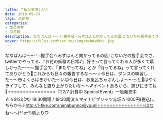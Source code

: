 ```yaml
---
title: ご飯が美味しい☺️
date: 2018-09-08
tags: 涼花萌
categories: 
- 成员博客
- 涼花萌
description: ななばんは〜〜！💧握手会へみずはんと向かってるの図💧こないだの握手会でさ、twitterでやってる、『お花の妖精の日常♪』好きって言ってくれる人が多くて嬉しかった〜〜☺️握手会で、「またやってね」とか「待っ...
cover: https://files.zzzhxxx.top/img/mobAsWWxj.jpg 
---
```


ななばんは〜〜！💧握手会へみずはんと向かってるの図💧こないだの握手会でさ、twitterでやってる、『お花の妖精の日常♪』好きって言ってくれる人が多くて嬉しかった〜〜☺️握手会で、「またやってね」とか「待ってるね」って言ってくれてありがとう💓これからも日々の報告するな〜〜☺️今日は、ダンスの練習した〜〜😳ふくらはぎがいた〜い😊今日は、お風呂ちゃぷんしよ〜〜っと🛀はやくライブして、みんなと盛り上がりたいな〜〜♪イベントあるから、遊びにきてね💓⭐️⭐️⭐️⭐️⭐️⭐️⭐️⭐️⭐️⭐️⭐️⭐️⭐️⭐️⭐️⭐️『22/7 計算中 Special Event』一般発売中☆☆9/20(木) 18:30開場 / 19:30開演☆マイナビブリッツ赤坂☆1000円(税込)こちらから↓http://l-tike.com/nanabunnonijyuuni⭐️⭐️⭐️⭐️⭐️⭐️⭐️⭐️⭐️⭐️⭐️⭐️⭐️⭐️⭐️⭐️ほなね〜〜(*^o^*)萌より♡



